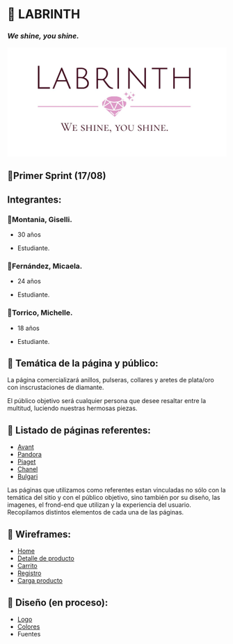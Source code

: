 # :gem: LABRINTH
### _We shine, you shine._
![logotipo](/design/logos/LogoLB.png)

## :round_pushpin:Primer Sprint (17/08)

## Integrantes:

### :hibiscus:Montania, Giselli.
- 30 años

- Estudiante.
### :hibiscus:Fernández, Micaela.
- 24 años

- Estudiante.
### :hibiscus:Torrico, Michelle.
- 18 años

- Estudiante.
## :loudspeaker: Temática de la página y público:
La página comercializará anillos, pulseras, collares y aretes de plata/oro con inscrustaciones de diamante.


El público objetivo será cualquier persona que desee resaltar entre la multitud, luciendo nuestras hermosas piezas.

## :page_facing_up: Listado de páginas referentes:
- [Avant](https://avantjoyas.com//)
- [Pandora](https://www.pandora.net/es-ar)
- [Piaget](https://www.piaget.com/)
- [Chanel](https://www.chanel.com/lx/joyeria/)
- [Bulgari](https://www.bulgari.com/en-int/)

Las páginas que utilizamos como referentes estan vinculadas no sólo con la temática del sitio y con el público objetivo, sino también por su diseño, las imagenes, el frond-end que utilizan y la experiencia del usuario. Recopilamos distintos elementos de cada una de las páginas.

## :open_file_folder: Wireframes:
- [Home](https://github.com/MichelleTorrico/Grupo_6_Labrinth/blob/master/wireframes/home.png)
- [Detalle de producto](https://github.com/MichelleTorrico/Grupo_6_Labrinth/blob/master/wireframes/detalleproducto.png)
- [Carrito]()
- [Registro]()
- [Carga producto](https://github.com/MichelleTorrico/Grupo_6_Labrinth/blob/master/wireframes/CargaProducto.png)

## :nail_care: Diseño (en proceso):

- [Logo](https://github.com/MichelleTorrico/Grupo_6_Labrinth/blob/master/design/logos/LogoLB.png)
- [Colores](https://github.com/MichelleTorrico/Grupo_6_Labrinth/tree/master/design/colors)
- Fuentes

